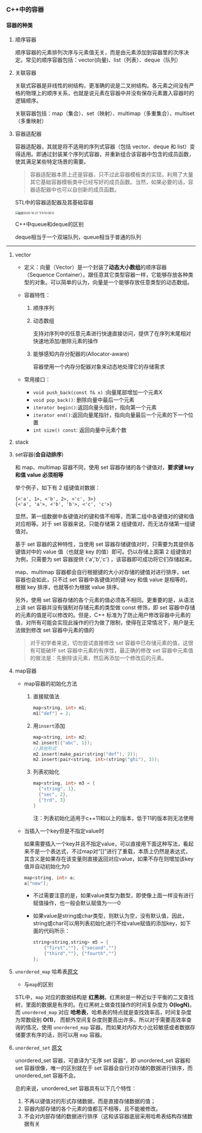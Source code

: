 ### C++中的容器

#### 容器的种类

1. 顺序容器

   顺序容器的元素排列次序与元素值无关，而是由元素添加到容器里的次序决定。常见的顺序容器包括：vector(向量)、list（列表）、deque（队列）

2. 关联容器

   关联式容器是非线性的树结构，更准确的说是二叉树结构。各元素之间没有严格的物理上的顺序关系，也就是说元素在容器中并没有保存元素置入容器时的逻辑顺序。

   关联容器包括：map（集合）、set（映射）、multimap（多重集合）、multiset（多重映射）

3. 容器适配器

   容器适配器，其就是将不适用的序列式容器（包括 vector、deque 和 list）变得适用。即通过封装某个序列式容器，并重新组合该容器中包含的成员函数，使其满足某些特定场景的需要。

   > 容器适配器本质上还是容器，只不过此容器模板类的实现，利用了大量其它基础容器模板类中已经写好的成员函数。当然，如果必要的话，容器适配器中也可以自创新的成员函数。

   STL中的容器适配器及其基础容器

   <img src="https://tva1.sinaimg.cn/large/0081Kckwgy1gk48v8yaigj30tu0v0n1i.jpg" alt="截屏2020-10-27 下午10.08.13" style="zoom:50%;" />

   C++中queue和deque的区别

   deque相当于一个双端队列，queue相当于普通的队列

---



1. vector

   - 定义：向量（Vector）是一个封装了**动态大小数组**的顺序容器（Sequence Container）。跟任意其它类型容器一样，它能够存放各种类型的对象。可以简单的认为，向量是一个能够存放任意类型的动态数组。

   - 容器特性：

     1. 顺序序列

     2. 动态数组

        支持对序列中的任意元素进行快速直接访问，提供了在序列末尾相对快速地添加/删除元素的操作

     3. 能够感知内存分配器的(Allocator-aware)

        容器使用一个内存分配器对象来动态地处理它的存储需求

   - 常用接口：

     - `void push_back(const T& x)` :向量尾部增加一个元素X
     - `void pop_back()`: 删除向量中最后一个元素
     - `iterator begin()`:返回向量头指针，指向第一个元素
     - `iterator end()`:返回向量尾指针，指向向量最后一个元素的下一个位置
     - `int size() const`: 返回向量中元素个数
   
2. stack
   
3. set容器(**会自动排序**)

   和 map、multimap 容器不同，使用 set 容器存储的各个键值对，**要求键 key 和值 value 必须相等**

   举个例子，如下有 2 组键值对数据：

   ```
   {<'a', 1>, <'b', 2>, <'c', 3>}
   {<'a', 'a'>, <'b', 'b'>, <'c', 'c'>}
   ```

   显然，第一组数据中各键值对的键和值不相等，而第二组中各键值对的键和值对应相等。对于 set 容器来说，只能存储第 2 组键值对，而无法存储第一组键值对。

   基于 set 容器的这种特性，当使用 set 容器存储键值对时，只需要为其提供各键值对中的 value 值（也就是 key 的值）即可。仍以存储上面第 2 组键值对为例，只需要为 set 容器提供 {'a','b','c'} ，该容器即可成功将它们存储起来。

   map、multimap 容器都会自行根据键的大小对存储的键值对进行排序，set 容器也会如此，只不过 set 容器中各键值对的键 key 和值 value 是相等的，根据 key 排序，也就等价为根据 value 排序。

   另外，使用 set 容器存储的各个元素的值必须各不相同。更重要的是，从语法上讲 set 容器并没有强制对存储元素的类型做 const 修饰，即 set 容器中存储的元素的值是可以修改的。但是，C++ 标准为了防止用户修改容器中元素的值，对所有可能会实现此操作的行为做了限制，使得在正常情况下，用户是无法做到修改 set 容器中元素的值的

   > 对于初学者来说，切勿尝试直接修改 set 容器中已存储元素的值，这很有可能破坏 set 容器中元素的有序性，最正确的修改 set 容器中元素值的做法是：先删除该元素，然后再添加一个修改后的元素。

4. map容器

   - map容器的初始化方法

     1. 直接赋值法

        ```c++
        map<string, int> m1;
        m1["def"] = 2;
        ```

     2. 用`insert`添加

        ```c++
        map<string, int> m2;
        m2.insert({"abc", 1});
        //其他形式
        m2.insert(make_pair(string("def"), 2));
        m2.insert(pair<string, int>(string("ghi"), 3));
        ```

     3. 列表初始化

        ```c++
        map<string, int> m3 = {
          {"string", 1},
          {"sec", 2},
          {"trd", 3}
        }
        ```

        注：列表初始化适用于c++11和以上的版本，低于11的版本则无法使用

   - 当插入一个key但是不指定value时

     如果需要插入一个key并且不指定value，可以直接用下面这种写法，看起来不是一个表达式，不过map对“[]”进行了重载，本质上仍然是表达式，其含义是如果存在该变量则直接返回对应value，如果不存在则增加该key值并自动初始化为0

     ```c++
     map<string, int> a;
     a["new"];
     ```

     - 不过需要注意的是，如果value类型为数型，即使像上面一样没有进行赋值操作，也一般会默认赋值为——0

     - 如果value是string或char类型，则默认为空，没有默认值，因此，string或char可以用列表初始化进行不给value赋值的添加key，如下面的代码所示：

       ```c++
       string<string,string> m5 = {
           {"first",""}, {"second",""}
           {"third",""}, {"fourth",""}
       };
       ```

5. `unordered_map` 哈希表[原文](https://www.sczyh30.com/posts/C-C/cpp-stl-hashmap/)

   -  与`map`的区别

     STL中，`map` 对应的数据结构是 **红黑树**。红黑树是一种近似于平衡的二叉查找树，里面的数据是有序的。在红黑树上做查找操作的时间复杂度为 **O(logN)**。而 `unordered_map` 对应 **哈希表**，哈希表的特点就是查找效率高，时间复杂度为常数级别 **O(1)**， 而额外空间复杂度则要高出许多。所以对于需要高效率查询的情况，使用 `unordered_map` 容器。而如果对内存大小比较敏感或者数据存储要求有序的话，则可以用 `map` 容器。

6. `unordered_set` [原文](http://c.biancheng.net/view/7250.html)

   unordered_set 容器，可直译为“无序 set 容器”，即 unordered_set 容器和 set 容器很像，唯一的区别就在于 set 容器会自行对存储的数据进行排序，而 unordered_set 容器不会。   

   总的来说，unordered_set 容器具有以下几个特性：

   1. 不再以键值对的形式存储数据，而是直接存储数据的值；
   2. 容器内部存储的各个元素的值都互不相等，且不能被修改。
   3. 不会对内部存储的数据进行排序（这和该容器底层采用哈希表结构存储数据有关

   

   
